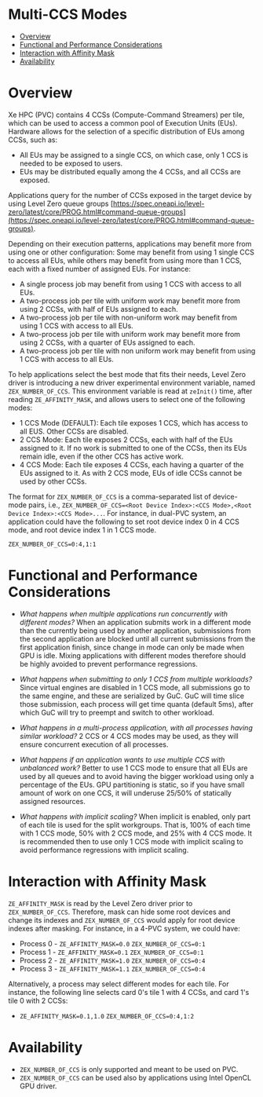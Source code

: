 <!---

Copyright (C) 2022 Intel Corporation

SPDX-License-Identifier: MIT

-->

# Multi-CCS Modes

* [Overview](#Overview)
* [Functional and Performance Considerations](#Functional-and-Performance-Considerations)
* [Interaction with Affinity Mask](#Interaction-with-Affinity-Mask)
* [Availability](#Availability)

# Overview

Xe HPC (PVC) contains 4 CCSs (Compute-Command Streamers) per tile, which can be used to access a common pool of Execution Units (EUs). Hardware allows for the selection of a specific distribution of EUs among CCSs, such as:

- All EUs may be assigned to a single CCS, on which case, only 1 CCS is needed to be exposed to users.
- EUs may be distributed equally among the 4 CCSs, and all CCSs are exposed.

Applications query for the number of CCSs exposed in the target device by using Level Zero queue groups [https://spec.oneapi.io/level-zero/latest/core/PROG.html#command-queue-groups](https://spec.oneapi.io/level-zero/latest/core/PROG.html#command-queue-groups).

Depending on their execution patterns, applications may benefit more from using one or other configuration: Some may benefit from using 1 single CCS to access all EUs, while others may benefit from using more than 1 CCS, each with a fixed number of assigned EUs. For instance:

- A single process job may benefit from using 1 CCS with access to all EUs.
- A two-process job per tile with uniform work may benefit more from using 2 CCSs, with half of EUs assigned to each.
- A two-process job per tile with non-uniform work may benefit from using 1 CCS with access to all EUs.
- A two-process job per tile with uniform work may benefit more from using 2 CCSs, with a quarter of EUs assigned to each.
- A two-process job per tile with non uniform work may benefit from using 1 CCS with access to all EUs.

To help applications select the best mode that fits their needs, Level Zero driver is introducing a new driver experimental environment variable, named `ZEX_NUMBER_OF_CCS`. This environment variable is read at `zeInit()` time, after reading `ZE_AFFINITY_MASK`, and allows users to select one of the following modes:

- 1 CCS Mode (DEFAULT): Each tile exposes 1 CCS, which has access to all EUS. Other CCSs are disabled.
- 2 CCS Mode: Each tile exposes 2 CCSs, each with half of the EUs assigned to it. If no work is submitted to one of the CCSs, then its EUs remain idle, even if the other CCS has active work.
- 4 CCS Mode: Each tile exposes 4 CCSs, each having a quarter of the EUs assigned to it. As with 2 CCS mode, EUs of idle CCSs cannot be used by other CCSs.

The format for `ZEX_NUMBER_OF_CCS` is a comma-separated list of device-mode pairs, i.e., `ZEX_NUMBER_OF_CCS=<Root Device Index>:<CCS Mode>,<Root Device Index>:<CCS Mode>...`. For instance, in dual-PVC system, an application could have the following to set root device index 0 in 4 CCS mode, and root device index 1 in 1 CCS mode.

`ZEX_NUMBER_OF_CCS=0:4,1:1`

# Functional and Performance Considerations

- *What happens when multiple applications run concurrently with different modes?*
When an application submits work in a different mode than the currently being used by another application, submissions from the second application are blocked until all current submissions from the first application finish, since change in mode can only be made when GPU is idle. Mixing applications with different modes therefore should be highly avoided to prevent performance regressions.

- *What happens when submitting to only 1 CCS from multiple workloads?*
Since virtual engines are disabled in 1 CCS mode, all submissions go to the same engine, and these are serialized by GuC. GuC will time slice those submission, each process will get time quanta (default 5ms), after which GuC will try to preempt and switch to other workload.

- *What happens in a multi-process application, with all processes having similar workload?*
2 CCS or 4 CCS modes may be used, as they will ensure concurrent execution of all processes.

- *What happens if an application wants to use multiple CCS with unbalanced work?*
Better to use 1 CCS mode to ensure that all EUs are used by all queues and to avoid having the bigger workload using only a percentage of the EUs. GPU partitioning is static, so if you have small amount of work on one CCS, it will underuse 25/50% of statically assigned resources.

- *What happens with implicit scaling?*
When implicit is enabled, only part of each tile is used for the split workgroups. That is, 100% of each time with 1 CCS mode, 50% with 2 CCS mode, and 25% with 4 CCS mode. It is recommended then to use only 1 CCS mode with implicit scaling to avoid performance regressions with implicit scaling.

# Interaction with Affinity Mask

`ZE_AFFINITY_MASK` is read by the Level Zero driver prior to `ZEX_NUMBER_OF_CCS`. Therefore, mask can hide some root devices and change its indexes and `ZEX_NUMBER_OF_CCS` would apply for root device indexes after masking. For instance, in a 4-PVC system, we could have:

- Process 0 - `ZE_AFFINITY_MASK=0.0`  `ZEX_NUMBER_OF_CCS=0:1`
- Process 1 - `ZE_AFFINITY_MASK=0.1`  `ZEX_NUMBER_OF_CCS=0:1`
- Process 2 - `ZE_AFFINITY_MASK=1.0`  `ZEX_NUMBER_OF_CCS=0:4`
- Process 3 - `ZE_AFFINITY_MASK=1.1`  `ZEX_NUMBER_OF_CCS=0:4`

Alternatively, a process may select different modes for each tile. For instance, the following line selects card 0's tile 1 with 4 CCSs, and card 1's tile 0 with 2 CCSs:

- `ZE_AFFINITY_MASK=0.1,1.0`  `ZEX_NUMBER_OF_CCS=0:4,1:2`

# Availability

- `ZEX_NUMBER_OF_CCS` is only supported and meant to be used on PVC.
- `ZEX_NUMBER_OF_CCS` can be used also by applications using Intel OpenCL GPU driver.